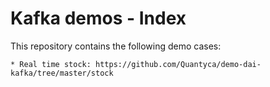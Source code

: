 # Kafka demos - Index

This repository contains the following demo cases:

    * Real time stock: https://github.com/Quantyca/demo-dai-kafka/tree/master/stock

	
